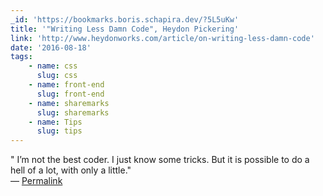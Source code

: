 ```yaml
---
_id: 'https://bookmarks.boris.schapira.dev/?5L5uKw'
title: '"Writing Less Damn Code", Heydon Pickering'
link: 'http://www.heydonworks.com/article/on-writing-less-damn-code'
date: '2016-08-18'
tags:
    - name: css
      slug: css
    - name: front-end
      slug: front-end
    - name: sharemarks
      slug: sharemarks
    - name: Tips
      slug: tips
---
```


&quot; I’m not the best coder. I just know some tricks. But it is possible to do
a hell of a lot, with only a little.&quot; <br>&#8212;
<a href="https://bookmarks.boris.schapira.dev/?5L5uKw" title="Permalink">Permalink</a>
